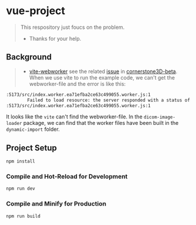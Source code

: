 # vue-project
> This respository just foucs on the problem.
> - Thanks for your help.


## Background
> - [vite-webworker](https://vitejs.dev/guide/features.html#web-workers)
> see the related [issue](https://github.com/cornerstonejs/cornerstone3D-beta/issues/594) in [cornerstone3D-beta](https://github.com/cornerstonejs/cornerstone3D-beta).
When we use vite to run the example code, we can't get the webworker-file and the error is like this:
```sh
:5173/src/index.worker.ea71efba2ce63c499055.worker.js:1 
        Failed to load resource: the server responded with a status of 404 (Not Found)
:5173/src/index.worker.ea71efba2ce63c499055.worker.js:1 
```
It looks like the `vite` can't find the webworker-file. In the `dicom-image-loader` package, we can find that the worker files have been built in the `dynamic-import` folder. 





## Project Setup

```sh
npm install
```

### Compile and Hot-Reload for Development

```sh
npm run dev
```

### Compile and Minify for Production

```sh
npm run build
```
